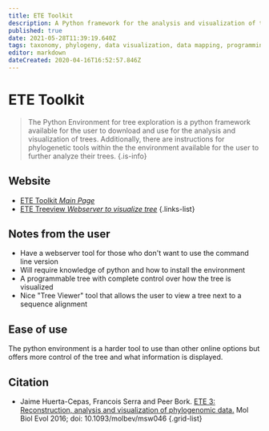 ```yaml
---
title: ETE Toolkit
description: A Python framework for the analysis and visualization of trees.
published: true
date: 2021-05-28T11:39:19.640Z
tags: taxonomy, phylogeny, data visualization, data mapping, programming
editor: markdown
dateCreated: 2020-04-16T16:52:57.846Z
---
```


# ETE Toolkit

> The Python Environment for tree exploration is a python framework available for the user to download and use for the analysis and visualization of trees. Additionally, there are instructions for phylogenetic tools within the the environment available for the user to further analyze their trees.
{.is-info}

## Website

- [ETE Toolkit *Main Page*](http://etetoolkit.org/)
- [ETE Treeview *Webserver to visualize tree*](http://treeview.etetoolkit.org/static/upload_tree.html)
{.links-list}

## Notes from the user

- Have a webserver tool for those who don't want to use the command line version
- Will require knowledge of python and how to install the environment
- A programmable tree with complete control over how the tree is visualized
- Nice  "Tree Viewer" tool that allows the user to view a tree next to a sequence alignment

## Ease of use

The python environment is a harder tool to use than other online options but offers more control of the tree and what information is displayed. 

## Citation

- Jaime Huerta-Cepas, Francois Serra and Peer Bork. [ETE 3: Reconstruction, analysis and visualization of phylogenomic data.](https://academic.oup.com/mbe/article/33/6/1635/2579822)  Mol Biol Evol 2016; doi: 10.1093/molbev/msw046
{.grid-list}